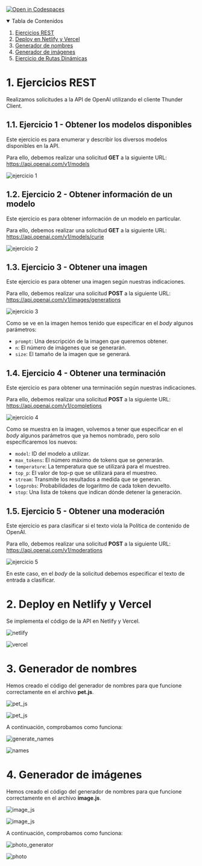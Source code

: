 [![Open in Codespaces](https://classroom.github.com/assets/launch-codespace-f4981d0f882b2a3f0472912d15f9806d57e124e0fc890972558857b51b24a6f9.svg)](https://classroom.github.com/open-in-codespaces?assignment_repo_id=9620953)


<!-- TABLA DE CONTENIDOS -->
<details open="open">
  <summary>Tabla de Contenidos</summary>
  <ol>
    <li><a href="Ejercicios REST">Ejercicios REST</a></li>
    <li><a href="Deploy en Netlify y Vercel">Deploy en Netlify y Vercel</a></li>
    <li><a href="Generador de nombres">Generador de nombres</a></li>
    <li><a href="Generador de imágenes">Generador de imágenes</a></li>
    <li><a href="Ejercicio de Rutas Dinámicas">Ejercicio de Rutas Dinámicas</a></li>
  </ol>
</details>


# 1. Ejercicios REST

Realizamos solicitudes a la API de OpenAI utilizando el cliente Thunder Client.

## 1.1. Ejercicio 1 - Obtener los modelos disponibles

Este ejercicio es para enumerar y describir los diversos modelos disponibles en la API.

Para ello, debemos realizar una solicitud **GET** a la siguiente URL: https://api.openai.com/v1/models

![ejercicio 1](docs/images/rest_exercise_1.jpg)

## 1.2. Ejercicio 2 - Obtener información de un modelo

Este ejercicio es para obtener información de un modelo en particular.

Para ello, debemos realizar una solicitud **GET** a la siguiente URL: https://api.openai.com/v1/models/curie

![ejercicio 2](docs/images/rest_exercise_2.jpg)

## 1.3. Ejercicio 3 - Obtener una imagen

Este ejercicio es para obtener una imagen según nuestras indicaciones.

Para ello, debemos realizar una solicitud **POST** a la siguiente URL: https://api.openai.com/v1/images/generations

![ejercicio 3](docs/images/rest_exercise_3.jpg)

Como se ve en la imagen hemos tenido que especificar en el *body* algunos parámetros:

- `prompt`: Una descripción de la imagen que queremos obtener.
- `n`: El número de imágenes que se generarán.
- `size`: El tamaño de la imagen que se generará.

## 1.4. Ejercicio 4 - Obtener una terminación

Este ejercicio es para obtener una terminación según nuestras indicaciones.

Para ello, debemos realizar una solicitud **POST** a la siguiente URL: https://api.openai.com/v1/completions

![ejercicio 4](docs/images/rest_exercise_4.jpg)

Como se muestra en la imagen, volvemos a tener que especificar en el *body* algunos parámetros que ya hemos nombrado, pero solo especificaremos los nuevos:

- `model`: ID del modelo a utilizar.
- `max_tokens`: El número máximo de tokens que se generarán.
- `temperature`: La temperatura que se utilizará para el muestreo.
- `top_p`: El valor de top-p que se utilizará para el muestreo.
- `stream`: Transmite los resultados a medida que se generan.
- `logprobs`: Probabilidades de logaritmo de cada token devuelto.
- `stop`: Una lista de tokens que indican dónde detener la generación.

## 1.5. Ejercicio 5 - Obtener una moderación

Este ejercicio es para clasificar si el texto viola la Política de contenido de OpenAI.

Para ello, debemos realizar una solicitud **POST** a la siguiente URL: https://api.openai.com/v1/moderations

![ejercicio 5](docs/images/rest_exercise_5.jpg)

En este caso, en el *body* de la solicitud debemos especificar el texto de entrada a clasificar.

# 2. Deploy en Netlify y Vercel

Se implementa el código de la API en Netlify y Vercel.

![netlify](public/netlify.jpg)

![vercel](public/vercel.jpg)

# 3. Generador de nombres

Hemos creado el código del generador de nombres para que funcione correctamente en el archivo **pet.js**.

![pet_js](public/pet_js_1.jpg)

![pet_js](public/pet_js_2.jpg)

A continuación, comprobamos como funciona:

![generate_names](public/name_pet.jpg)

![names](public/names.jpg)

# 4. Generador de imágenes

Hemos creado el código del generador de nombres para que funcione correctamente en el archivo **image.js**.

![image_js](public/image_js_1.jpg)

![image_js](public/image_js_2.jpg)

A continuación, comprobamos como funciona:

![photo_generator](public/photo_generator.jpg)

![photo](public/photo_generated.jpg)

